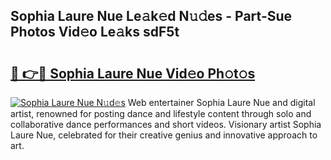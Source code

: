 ## Sophia Laure Nue Le𝚊k𝚎d N𝚞𝚍es - Part-Sue Photos Vid𝚎o Le𝚊ks sdF5t

# <h2><a href="http://fbaif6t.evod.top/?m=Sophia+Laure+Nue">🔗 👉🔴 Sophia Laure Nue Vid𝚎o Ph𝚘t𝚘s</a></h2>

[![Sophia Laure Nue N𝚞d𝚎s](https://i.imgur.com/8V9OHl7.gif)](http://fbaif6t.evod.top/?m=Sophia+Laure+Nue)
Web entertainer Sophia Laure Nue and digital artist, renowned for posting dance and lifestyle content through solo and collaborative dance performances and short videos. Visionary artist Sophia Laure Nue, celebrated for their creative genius and innovative approach to art. 
